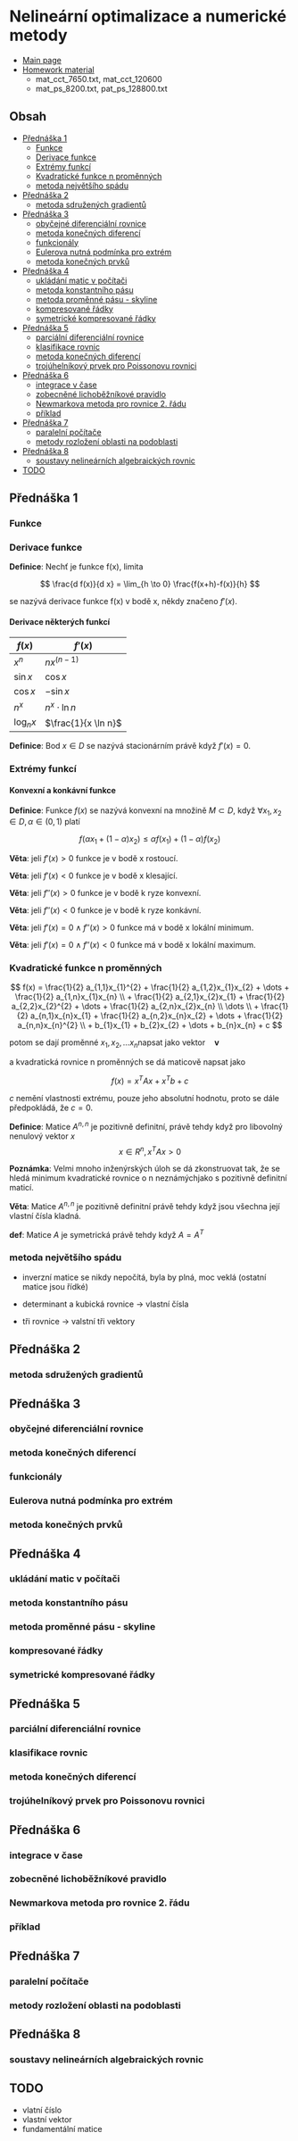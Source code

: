 # Nelineární optimalizace a numerické metody

- [Main page](http://mech.fsv.cvut.cz/~jk/minon2021.html)
- [Homework material](http://mech.fsv.cvut.cz/~jk/MINON/)
  - mat_cct_7650.txt, mat_cct_120600
  - mat_ps_8200.txt, pat_ps_128800.txt

## Obsah <!-- omit in toc -->
- [Přednáška 1](#přednáška-1)
  - [Funkce](#funkce)
  - [Derivace funkce](#derivace-funkce)
  - [Extrémy funkcí](#extrémy-funkcí)
  - [Kvadratické funkce n proměnných](#kvadratické-funkce-n-proměnných)
  - [metoda největšího spádu](#metoda-největšího-spádu)
- [Přednáška 2](#přednáška-2)
  - [metoda sdružených gradientů](#metoda-sdružených-gradientů)
- [Přednáška 3](#přednáška-3)
  - [obyčejné diferenciální rovnice](#obyčejné-diferenciální-rovnice)
  - [metoda konečných diferencí](#metoda-konečných-diferencí)
  - [funkcionály](#funkcionály)
  - [Eulerova nutná podmínka pro extrém](#eulerova-nutná-podmínka-pro-extrém)
  - [metoda konečných prvků](#metoda-konečných-prvků)
- [Přednáška 4](#přednáška-4)
  - [ukládání matic v počítači](#ukládání-matic-v-počítači)
  - [metoda konstantního pásu](#metoda-konstantního-pásu)
  - [metoda proměnné pásu - skyline](#metoda-proměnné-pásu---skyline)
  - [kompresované řádky](#kompresované-řádky)
  - [symetrické kompresované řádky](#symetrické-kompresované-řádky)
- [Přednáška 5](#přednáška-5)
  - [parciální diferenciální rovnice](#parciální-diferenciální-rovnice)
  - [klasifikace rovnic](#klasifikace-rovnic)
  - [metoda konečných diferencí](#metoda-konečných-diferencí-1)
  - [trojúhelníkový prvek pro Poissonovu rovnici](#trojúhelníkový-prvek-pro-poissonovu-rovnici)
- [Přednáška 6](#přednáška-6)
  - [integrace v čase](#integrace-v-čase)
  - [zobecněné lichoběžníkové pravidlo](#zobecněné-lichoběžníkové-pravidlo)
  - [Newmarkova metoda pro rovnice 2. řádu](#newmarkova-metoda-pro-rovnice-2-řádu)
  - [příklad](#příklad)
- [Přednáška 7](#přednáška-7)
  - [paralelní počítače](#paralelní-počítače)
  - [metody rozložení oblasti na podoblasti](#metody-rozložení-oblasti-na-podoblasti)
- [Přednáška 8](#přednáška-8)
  - [soustavy nelineárních algebraických rovnic](#soustavy-nelineárních-algebraických-rovnic)
- [TODO](#todo)

## Přednáška 1

### Funkce

### Derivace funkce

**Definice**: Nechť je funkce f(x), limita

$$
\frac{d f(x)}{d x} = \lim_{h \to 0} \frac{f(x+h)-f(x)}{h}
$$

se nazývá derivace funkce f(x) v bodě x, někdy značeno $f'(x)$.

#### Derivace některých funkcí

| $f(x)$        | $f'(x)$               |
| ---           | ---                   |
| $x^n$         | $nx^{(n-1)}$          |
| $\sin x$      | $\cos x$              |
| $\cos x$      | $- \sin x$            |
| $n^x$         | $n^x \cdot \ln n$     |
| $\log_{n} x$  | $\frac{1}{x \ln n}$   |

**Definice**: Bod $x \in D$ se nazývá stacionárním právě když $f'(x) = 0$.

### Extrémy funkcí

#### Konvexní a konkávní funkce

**Definice**: Funkce $f(x)$ se nazývá konvexní na množině $M \subset D$, když $\forall x_{1},x_{2} \in D, \alpha \in (0,1)$ platí

$$
f(\alpha x_{1} + (1-\alpha)x_{2}) \le \alpha f(x_{1}) + (1-\alpha)f(x_{2})
$$

**Věta**: jeli $f'(x) > 0$ funkce je v bodě x rostoucí.

**Věta**: jeli $f'(x) < 0$ funkce je v bodě x klesající.

**Věta**: jeli $f''(x) > 0$ funkce je v bodě k ryze konvexní.

**Věta**: jeli $f''(x) < 0$ funkce je v bodě k ryze konkávní.

**Věta**: jeli $f'(x) = 0 \wedge f''(x) > 0$ funkce má v bodě x lokální minimum.

**Věta**: jeli $f'(x) = 0 \wedge f''(x) < 0$ funkce má v bodě x lokální maximum.

### Kvadratické funkce n proměnných

$$
    f(x) = \frac{1}{2} a_{1,1}x_{1}^{2} + \frac{1}{2} a_{1,2}x_{1}x_{2} + \dots + \frac{1}{2} a_{1,n}x_{1}x_{n} \\
    + \frac{1}{2} a_{2,1}x_{2}x_{1} + \frac{1}{2} a_{2,2}x_{2}^{2} + \dots + \frac{1}{2} a_{2,n}x_{2}x_{n} \\
    \dots \\
    + \frac{1}{2} a_{n,1}x_{n}x_{1} + \frac{1}{2} a_{n,2}x_{n}x_{2} + \dots + \frac{1}{2} a_{n,n}x_{n}^{2} \\
    + b_{1}x_{1} + b_{2}x_{2} + \dots + b_{n}x_{n} + c
$$

potom se dají proměnné $x_{1}, x_{2}, \dots x_{n} \textrm{napsat jako vektor} \quad \textbf{v}$

a kvadratická rovnice n proměnných se dá maticově napsat jako

$$
    f(x) = x^{T}Ax + x^{T}b + c
$$

$c$ nemění vlastnosti extrému, pouze jeho absolutní hodnotu, proto se dále předpokládá, že $c = 0$.

**Definice**: Matice $A^{n,n}$ je pozitivně definitní, právě tehdy když pro libovolný nenulový vektor $x$ 
$$
    x \in R^{n}, x^TAx > 0
$$

**Poznámka**: Velmi mnoho inženýrských úloh se dá zkonstruovat tak, 
že se hledá minimum kvadratické rovnice o n neznámýchjako s pozitivně definitní maticí.

**Věta**: Matice $A^{n,n}$ je pozitivně definitní právě tehdy když jsou všechna její vlastní čísla kladná.

**def**: Matice $A$ je symetrická právě tehdy když $A = A^T$

### metoda největšího spádu

- inverzní matice se nikdy nepočítá, byla by plná, moc veklá (ostatní matice jsou řídké)

- determinant a kubická rovnice -> vlastní čísla
- tři rovnice -> valstní tři vektory

## Přednáška 2

### metoda sdružených gradientů

## Přednáška 3

### obyčejné diferenciální rovnice

### metoda konečných diferencí

### funkcionály

### Eulerova nutná podmínka pro extrém

### metoda konečných prvků

## Přednáška 4

### ukládání matic v počítači

### metoda konstantního pásu

### metoda proměnné pásu - skyline

### kompresované řádky

### symetrické kompresované řádky

## Přednáška 5

### parciální diferenciální rovnice

### klasifikace rovnic

### metoda konečných diferencí

### trojúhelníkový prvek pro Poissonovu rovnici

## Přednáška 6

### integrace v čase

### zobecněné lichoběžníkové pravidlo

### Newmarkova metoda pro rovnice 2. řádu

### příklad

## Přednáška 7

### paralelní počítače

### metody rozložení oblasti na podoblasti

## Přednáška 8

### soustavy nelineárních algebraických rovnic

## TODO

- vlatní číslo 
- vlastní vektor
- fundamentální matice
